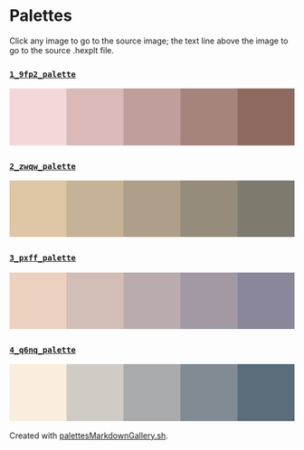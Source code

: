 # Palettes

Click any image to go to the source image; the text line above the image to go to the source .hexplt file.

### [`1_9fp2_palette`](1_9fp2_palette.hexplt)

[ ![1_9fp2_palette.png](1_9fp2_palette.png) ](1_9fp2_palette.png)

### [`2_zwqw_palette`](2_zwqw_palette.hexplt)

[ ![2_zwqw_palette.png](2_zwqw_palette.png) ](2_zwqw_palette.png)

### [`3_pxff_palette`](3_pxff_palette.hexplt)

[ ![3_pxff_palette.png](3_pxff_palette.png) ](3_pxff_palette.png)

### [`4_q6nq_palette`](4_q6nq_palette.hexplt)

[ ![4_q6nq_palette.png](4_q6nq_palette.png) ](4_q6nq_palette.png)

Created with [palettesMarkdownGallery.sh](https://github.com/earthbound19/_ebDev/blob/master/scripts/imgAndVideo/palettesMarkdownGallery.sh).